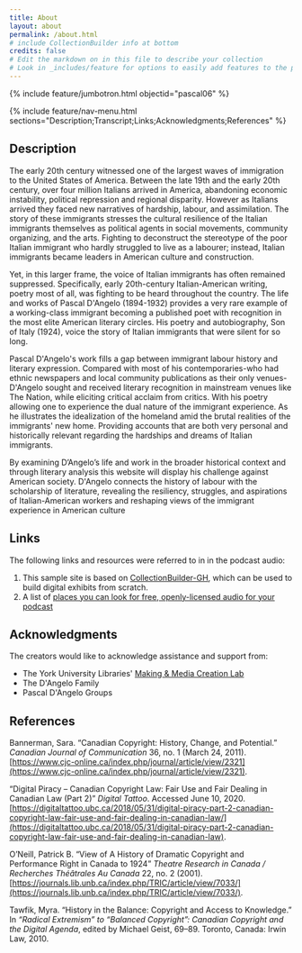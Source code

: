 ```yaml
---
title: About
layout: about
permalink: /about.html
# include CollectionBuilder info at bottom
credits: false
# Edit the markdown on in this file to describe your collection
# Look in _includes/feature for options to easily add features to the page
---
```


{% include feature/jumbotron.html objectid="pascal06" %}

{% include feature/nav-menu.html sections="Description;Transcript;Links;Acknowledgments;References" %}

## Description
The early 20th century witnessed one of the largest waves of immigration to the United States of America. Between the late 19th and the early 20th century, over four million Italians arrived in America, abandoning economic instability, political repression and regional disparity. However as Italians arrived they faced new narratives of hardship, labour, and assimilation. The story of these immigrants stresses the cultural resilience of the Italian immigrants themselves as political agents in social movements, community organizing, and the arts. Fighting to deconstruct the stereotype of the poor Italian immigrant who hardly struggled to live as a labourer; instead, Italian immigrants became leaders in American culture and construction.

Yet, in this larger frame, the voice of Italian immigrants has often remained suppressed. Specifically, early 20th-century Italian-American writing, poetry most of all, was fighting to be heard throughout the country. The life and works of Pascal D'Angelo (1894-1932) provides a very rare example of a working-class immigrant becoming a published poet with recognition in the most elite American literary circles. His poetry and autobiography, Son of Italy (1924), voice the story of Italian immigrants that were silent for so long. 

Pascal D'Angelo's work fills a gap between immigrant labour history and literary expression. Compared with most of his contemporaries-who had ethnic newspapers and local community publications as their only venues-D'Angelo sought and received literary recognition in mainstream venues like The Nation, while eliciting critical acclaim from critics. With his poetry allowing one to experience the dual nature of the immigrant experience. As he illustrates the idealization of the homeland amid the brutal realities of the immigrants' new home. Providing accounts that are both very personal and historically relevant regarding the hardships and dreams of Italian immigrants.

By examining D’Angelo’s life and work in the broader historical context and through literary analysis this website will display his challenge against American society. D'Angelo connects the history of labour with the scholarship of literature, revealing the resiliency, struggles, and aspirations of Italian-American workers and reshaping views of the immigrant experience in American culture
 

## Links
The following links and resources were referred to in in the podcast audio:

1. This sample site is based on [CollectionBuilder-GH](https://collectionbuilding.github.io/gh/), which can be used to build digital exhibits from scratch.
2. A list of [places you can look for free, openly-licensed audio for your podcast](https://www.canva.com/design/DAEJvWSiST4/FaBJKdustUaRcDy-oPD1uQ/view)

## Acknowledgments

The creators would like to acknowledge assistance and support from:

- The York University Libraries' [Making & Media Creation Lab](https://www.library.yorku.ca/ds/)
- The D'Angelo Family
- Pascal D'Angelo Groups

## References

Bannerman, Sara. “Canadian Copyright: History, Change, and Potential.” *Canadian Journal of Communication* 36, no. 1 (March 24, 2011). [https://www.cjc-online.ca/index.php/journal/article/view/2321](https://www.cjc-online.ca/index.php/journal/article/view/2321).

“Digital Piracy – Canadian Copyright Law: Fair Use and Fair Dealing in Canadian Law (Part 2)” *Digital Tattoo*. Accessed June 10, 2020. [https://digitaltattoo.ubc.ca/2018/05/31/digital-piracy-part-2-canadian-copyright-law-fair-use-and-fair-dealing-in-canadian-law/](https://digitaltattoo.ubc.ca/2018/05/31/digital-piracy-part-2-canadian-copyright-law-fair-use-and-fair-dealing-in-canadian-law).

O’Neill, Patrick B. “View of A History of Dramatic Copyright and Performance Right in Canada to 1924” *Theatre Research in Canada / Recherches Théâtrales Au Canada* 22, no. 2 (2001). [https://journals.lib.unb.ca/index.php/TRIC/article/view/7033/](https://journals.lib.unb.ca/index.php/TRIC/article/view/7033/).

Tawfik, Myra. “History in the Balance: Copyright and Access to Knowledge.” In *“Radical Extremism” to “Balanced Copyright”: Canadian Copyright and the Digital Agenda*, edited by Michael Geist, 69–89. Toronto, Canada: Irwin Law, 2010.


